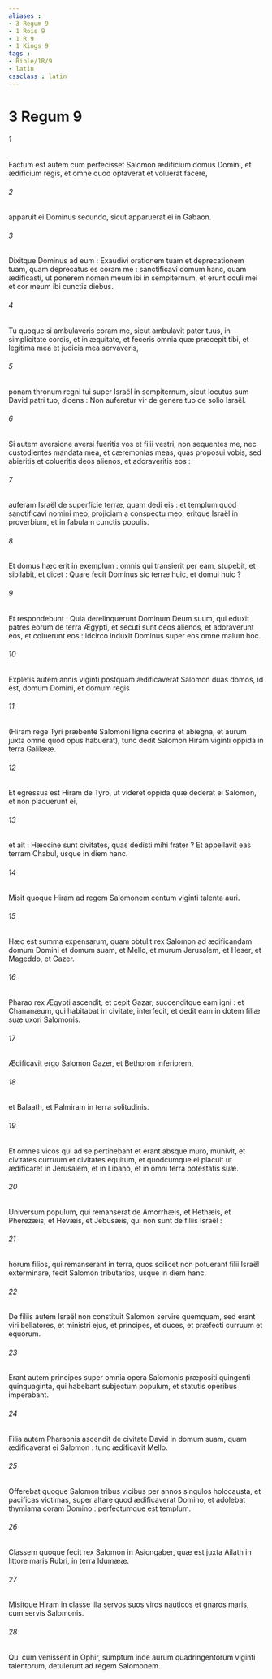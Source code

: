 ```yaml
---
aliases : 
- 3 Regum 9
- 1 Rois 9
- 1 R 9
- 1 Kings 9
tags : 
- Bible/1R/9
- latin
cssclass : latin
---
```


# 3 Regum 9

###### 1
Factum est autem cum perfecisset Salomon ædificium domus Domini, et ædificium regis, et omne quod optaverat et voluerat facere,
###### 2
apparuit ei Dominus secundo, sicut apparuerat ei in Gabaon.
###### 3
Dixitque Dominus ad eum : Exaudivi orationem tuam et deprecationem tuam, quam deprecatus es coram me : sanctificavi domum hanc, quam ædificasti, ut ponerem nomen meum ibi in sempiternum, et erunt oculi mei et cor meum ibi cunctis diebus.
###### 4
Tu quoque si ambulaveris coram me, sicut ambulavit pater tuus, in simplicitate cordis, et in æquitate, et feceris omnia quæ præcepit tibi, et legitima mea et judicia mea servaveris,
###### 5
ponam thronum regni tui super Israël in sempiternum, sicut locutus sum David patri tuo, dicens : Non auferetur vir de genere tuo de solio Israël.
###### 6
Si autem aversione aversi fueritis vos et filii vestri, non sequentes me, nec custodientes mandata mea, et cæremonias meas, quas proposui vobis, sed abieritis et colueritis deos alienos, et adoraveritis eos :
###### 7
auferam Israël de superficie terræ, quam dedi eis : et templum quod sanctificavi nomini meo, projiciam a conspectu meo, eritque Israël in proverbium, et in fabulam cunctis populis.
###### 8
Et domus hæc erit in exemplum : omnis qui transierit per eam, stupebit, et sibilabit, et dicet : Quare fecit Dominus sic terræ huic, et domui huic ?
###### 9
Et respondebunt : Quia derelinquerunt Dominum Deum suum, qui eduxit patres eorum de terra Ægypti, et secuti sunt deos alienos, et adoraverunt eos, et coluerunt eos : idcirco induxit Dominus super eos omne malum hoc.
###### 10
Expletis autem annis viginti postquam ædificaverat Salomon duas domos, id est, domum Domini, et domum regis
###### 11
(Hiram rege Tyri præbente Salomoni ligna cedrina et abiegna, et aurum juxta omne quod opus habuerat), tunc dedit Salomon Hiram viginti oppida in terra Galilææ.
###### 12
Et egressus est Hiram de Tyro, ut videret oppida quæ dederat ei Salomon, et non placuerunt ei,
###### 13
et ait : Hæccine sunt civitates, quas dedisti mihi frater ? Et appellavit eas terram Chabul, usque in diem hanc.
###### 14
Misit quoque Hiram ad regem Salomonem centum viginti talenta auri.
###### 15
Hæc est summa expensarum, quam obtulit rex Salomon ad ædificandam domum Domini et domum suam, et Mello, et murum Jerusalem, et Heser, et Mageddo, et Gazer.
###### 16
Pharao rex Ægypti ascendit, et cepit Gazar, succenditque eam igni : et Chananæum, qui habitabat in civitate, interfecit, et dedit eam in dotem filiæ suæ uxori Salomonis.
###### 17
Ædificavit ergo Salomon Gazer, et Bethoron inferiorem,
###### 18
et Balaath, et Palmiram in terra solitudinis.
###### 19
Et omnes vicos qui ad se pertinebant et erant absque muro, munivit, et civitates curruum et civitates equitum, et quodcumque ei placuit ut ædificaret in Jerusalem, et in Libano, et in omni terra potestatis suæ.
###### 20
Universum populum, qui remanserat de Amorrhæis, et Hethæis, et Pherezæis, et Hevæis, et Jebusæis, qui non sunt de filiis Israël :
###### 21
horum filios, qui remanserant in terra, quos scilicet non potuerant filii Israël exterminare, fecit Salomon tributarios, usque in diem hanc.
###### 22
De filiis autem Israël non constituit Salomon servire quemquam, sed erant viri bellatores, et ministri ejus, et principes, et duces, et præfecti curruum et equorum.
###### 23
Erant autem principes super omnia opera Salomonis præpositi quingenti quinquaginta, qui habebant subjectum populum, et statutis operibus imperabant.
###### 24
Filia autem Pharaonis ascendit de civitate David in domum suam, quam ædificaverat ei Salomon : tunc ædificavit Mello.
###### 25
Offerebat quoque Salomon tribus vicibus per annos singulos holocausta, et pacificas victimas, super altare quod ædificaverat Domino, et adolebat thymiama coram Domino : perfectumque est templum.
###### 26
Classem quoque fecit rex Salomon in Asiongaber, quæ est juxta Ailath in littore maris Rubri, in terra Idumææ.
###### 27
Misitque Hiram in classe illa servos suos viros nauticos et gnaros maris, cum servis Salomonis.
###### 28
Qui cum venissent in Ophir, sumptum inde aurum quadringentorum viginti talentorum, detulerunt ad regem Salomonem.
